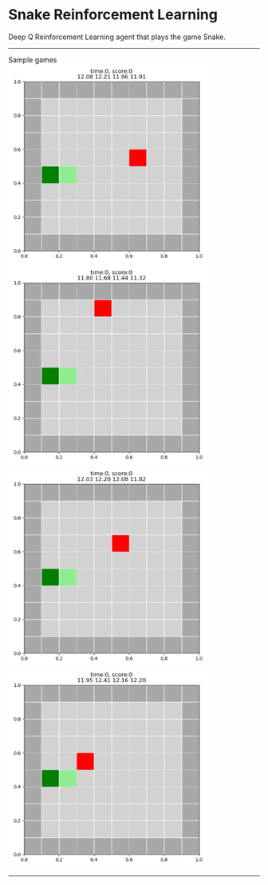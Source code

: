 # Snake Reinforcement Learning

Deep Q Reinforcement Learning agent that plays the game Snake.
***
Sample games<br>
<img width="400" height="400" src="https://github.com/DylanRuth/rl-snake/blob/main/images/game_visual_v15.1_188000_1.gif" alt="model v15.1 agent" ><img width="400" height="400" src="https://github.com/DylanRuth/rl-snake/blob/main/images/game_visual_v15.1_188000_5.gif" alt="model v15.1 agent" >
<img width="400" height="400" src="https://github.com/DylanRuth/rl-snake/blob/main/images/game_visual_v15.1_188000_6.gif" alt="model v15.1 agent" ><img width="400" height="400" src="https://github.com/DylanRuth/rl-snake/blob/main/images/game_visual_v15.1_188000_11.gif" alt="model v15.1 agent" >
***
